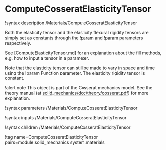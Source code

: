 # ComputeCosseratElasticityTensor

!syntax description /Materials/ComputeCosseratElasticityTensor

Both the elasticity tensor and the elasticity flexural rigidity tensors are simply set as constants through the
[!param](/Materials/ComputeCosseratElasticityTensor/E_ijkl) and [!param](/Materials/ComputeCosseratElasticityTensor/B_ijkl)
parameters respectively.

See [ComputeElasticityTensor.md] for an explanation about the fill methods, e.g. how to input a tensor in a parameter.

Note that the elasticity tensor can still be made to vary in space and time using the [!param](/Materials/ComputeCosseratElasticityTensor/elasticity_tensor_prefactor)
[Function](Functions/index.md) parameter. The elasticity rigidity tensor is constant.

!alert note
This object is part of the Cosserat mechanics model. See the theory manual  (at [solid_mechanics/doc/theory/cosserat.pdf](https://github.com/idaholab/moose/modules/solid_mechanics/doc/theory/cosserat.pdf))
for more explanation.

!syntax parameters /Materials/ComputeCosseratElasticityTensor

!syntax inputs /Materials/ComputeCosseratElasticityTensor

!syntax children /Materials/ComputeCosseratElasticityTensor

!tag name=ComputeCosseratElasticityTensor pairs=module:solid_mechanics system:materials
